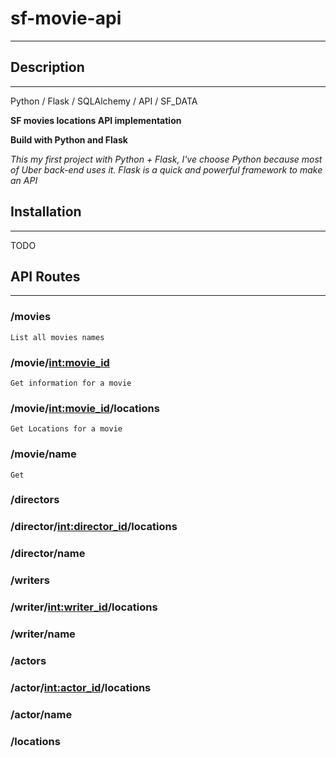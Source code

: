 # sf-movie-api
---

## Description
---

Python / Flask / SQLAlchemy / API / SF_DATA

**SF movies locations API implementation**

**Build with Python and Flask**

*This my first project with Python + Flask, I've choose Python because most of Uber back-end uses it.
Flask is a quick and powerful framework to make an API*

## Installation
---

TODO

## API Routes
---

### /movies
    List all movies names

### /movie/<int:movie_id>
    Get information for a movie
    
### /movie/<int:movie_id>/locations
    Get Locations for a movie
    
### /movie/name
    Get

### /directors

### /director/<int:director_id>/locations

### /director/name

### /writers

### /writer/<int:writer_id>/locations

### /writer/name

### /actors

### /actor/<int:actor_id>/locations

### /actor/name

### /locations
